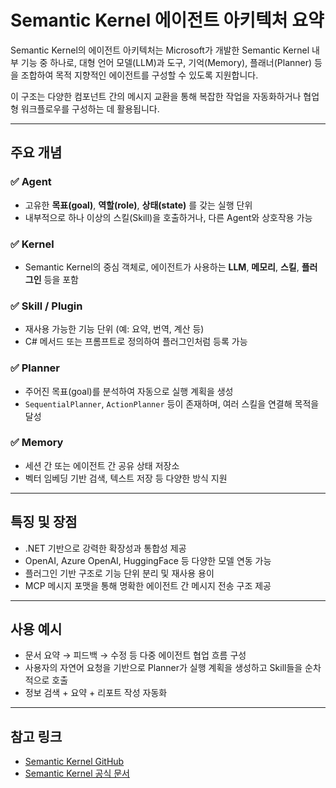 # Semantic Kernel 에이전트 아키텍처 요약

Semantic Kernel의 에이전트 아키텍처는 Microsoft가 개발한 Semantic Kernel 내부 기능 중 하나로, 대형 언어 모델(LLM)과 도구, 기억(Memory), 플래너(Planner) 등을 조합하여 목적 지향적인 에이전트를 구성할 수 있도록 지원합니다.

이 구조는 다양한 컴포넌트 간의 메시지 교환을 통해 복잡한 작업을 자동화하거나 협업형 워크플로우를 구성하는 데 활용됩니다.

---

## 주요 개념

### ✅ Agent

- 고유한 **목표(goal)**, **역할(role)**, **상태(state)** 를 갖는 실행 단위
- 내부적으로 하나 이상의 스킬(Skill)을 호출하거나, 다른 Agent와 상호작용 가능

### ✅ Kernel

- Semantic Kernel의 중심 객체로, 에이전트가 사용하는 **LLM**, **메모리**, **스킬**, **플러그인** 등을 포함

### ✅ Skill / Plugin

- 재사용 가능한 기능 단위 (예: 요약, 번역, 계산 등)
- C# 메서드 또는 프롬프트로 정의하여 플러그인처럼 등록 가능

### ✅ Planner

- 주어진 목표(goal)를 분석하여 자동으로 실행 계획을 생성
- `SequentialPlanner`, `ActionPlanner` 등이 존재하며, 여러 스킬을 연결해 목적을 달성

### ✅ Memory

- 세션 간 또는 에이전트 간 공유 상태 저장소
- 벡터 임베딩 기반 검색, 텍스트 저장 등 다양한 방식 지원

---

## 특징 및 장점

- .NET 기반으로 강력한 확장성과 통합성 제공
- OpenAI, Azure OpenAI, HuggingFace 등 다양한 모델 연동 가능
- 플러그인 기반 구조로 기능 단위 분리 및 재사용 용이
- MCP 메시지 포맷을 통해 명확한 에이전트 간 메시지 전송 구조 제공

---

## 사용 예시

- 문서 요약 → 피드백 → 수정 등 다중 에이전트 협업 흐름 구성
- 사용자의 자연어 요청을 기반으로 Planner가 실행 계획을 생성하고 Skill들을 순차적으로 호출
- 정보 검색 + 요약 + 리포트 작성 자동화

---

## 참고 링크

- [Semantic Kernel GitHub](https://github.com/microsoft/semantic-kernel)
- [Semantic Kernel 공식 문서](https://learn.microsoft.com/en-us/semantic-kernel/)
